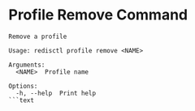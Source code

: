# Profile Remove Command

```text
Remove a profile

Usage: redisctl profile remove <NAME>

Arguments:
  <NAME>  Profile name

Options:
  -h, --help  Print help
```text
